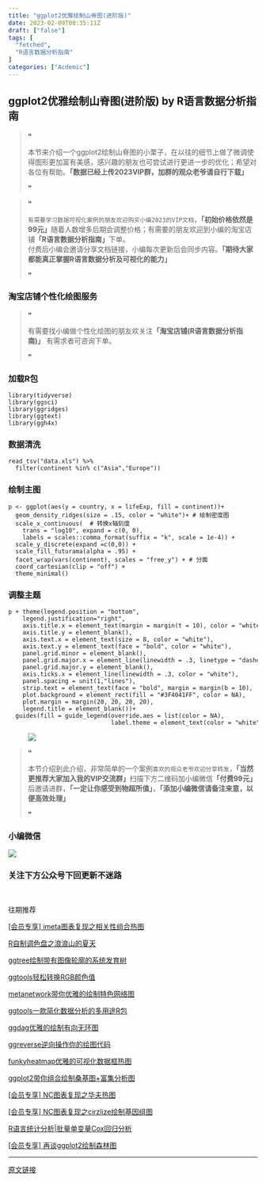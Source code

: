 ```yaml
---
title: "ggplot2优雅绘制山脊图(进阶版)"
date: 2023-02-09T00:35:11Z
draft: ["false"]
tags: [
  "fetched",
  "R语言数据分析指南"
]
categories: ["Acdemic"]
---
```

ggplot2优雅绘制山脊图(进阶版) by R语言数据分析指南
------
<div><section data-tool="mdnice编辑器" data-website="https://www.mdnice.com"><blockquote data-tool="mdnice编辑器"><span>❝</span><p>本节来介绍一个ggplot2绘制山脊图的小栗子，在以往的细节上做了微调使得图形更加富有美感，感兴趣的朋友也可尝试进行更进一步的优化；希望对各位有帮助。<strong>「数据已经上传2023VIP群，加群的观众老爷请自行下载」</strong></p><span>❞</span></blockquote><blockquote data-tool="mdnice编辑器"><span>❝</span><p><code>有需要学习数据可视化案例的朋友欢迎购买小编2023的VIP文档</code>，<strong>「初始价格依然是99元」</strong>随着人数增多后期会调整价格；有需要的朋友欢迎到小编的淘宝店铺<strong>「R语言数据分析指南」</strong>下单。<br>付费后小编会邀请分享文档链接，小编每次更新后会同步内容。<strong>「期待大家都能真正掌握R语言数据分析及可视化的能力」</strong></p><span>❞</span></blockquote><h3 data-tool="mdnice编辑器"><span></span><span><span></span>淘宝店铺个性化绘图服务</span><span></span></h3><blockquote data-tool="mdnice编辑器"><span>❝</span><p>有需要找小编做个性化绘图的朋友欢关注<strong>「淘宝店铺(R语言数据分析指南)」</strong> 有需求者可咨询下单。</p><span>❞</span></blockquote><h3 data-tool="mdnice编辑器"><span></span><span><span></span>加载R包</span><span></span></h3><pre data-tool="mdnice编辑器"><span></span><code><span>library</span>(tidyverse)<br><span>library</span>(ggsci)<br><span>library</span>(ggridges)<br><span>library</span>(ggtext)<br><span>library</span>(ggh4x)<br></code></pre><h3 data-tool="mdnice编辑器"><span></span><span><span></span>数据清洗</span><span></span></h3><pre data-tool="mdnice编辑器"><span></span><code>read_tsv(<span>"data.xls"</span>) %&gt;% <br>  filter(continent %<span>in</span>% c(<span>"Asia"</span>,<span>"Europe"</span>))<br></code></pre><h3 data-tool="mdnice编辑器"><span></span><span><span></span>绘制主图</span><span></span></h3><pre data-tool="mdnice编辑器"><span></span><code>p &lt;- ggplot(aes(y = country, x = lifeExp, fill = continent))+<br>  geom_density_ridges(size = <span>.15</span>, color = <span>"white"</span>)+ <span># 绘制密度图</span><br>  scale_x_continuous(  <span># 转换x轴刻度</span><br>    trans = <span>"log10"</span>, expand = c(<span>0</span>, <span>0</span>),<br>    labels = scales::comma_format(suffix = <span>"k"</span>, scale = <span>1e-4</span>)) +<br>  scale_y_discrete(expand =c(<span>0</span>,<span>0</span>)) +<br>  scale_fill_futurama(alpha = <span>.95</span>) +<br>  facet_wrap(vars(continent), scales = <span>"free_y"</span>) + <span># 分面</span><br>  coord_cartesian(clip = <span>"off"</span>) +<br>  theme_minimal()<br></code></pre><h3 data-tool="mdnice编辑器"><span></span><span><span></span>调整主题</span><span></span></h3><pre data-tool="mdnice编辑器"><span></span><code>p + theme(legend.position = <span>"bottom"</span>,<br>    legend.justification=<span>"right"</span>,<br>    axis.title.x = element_text(margin = margin(t = <span>10</span>), color = <span>"white"</span>),<br>    axis.title.y = element_blank(),<br>    axis.text.x = element_text(size = <span>8</span>, color = <span>"white"</span>),<br>    axis.text.y = element_text(face = <span>"bold"</span>, color = <span>"white"</span>),<br>    panel.grid.minor = element_blank(),<br>    panel.grid.major.x = element_line(linewidth = <span>.3</span>, linetype = <span>"dashed"</span>, color = <span>"grey75"</span>),<br>    panel.grid.major.y = element_blank(),<br>    axis.ticks.x = element_line(linewidth = <span>.3</span>, color = <span>"white"</span>),<br>    panel.spacing = unit(<span>1</span>,<span>"lines"</span>),<br>    strip.text = element_text(face = <span>"bold"</span>, margin = margin(b = <span>10</span>),  color = <span>"white"</span>, size = <span>12</span>),<br>    plot.background = element_rect(fill = <span>"#3F4041FF"</span>, color = <span>NA</span>),<br>    plot.margin = margin(<span>20</span>, <span>20</span>, <span>20</span>, <span>20</span>),<br>    legend.title = element_blank())+<br>  guides(fill = guide_legend(override.aes = list(color = <span>NA</span>),<br>                             label.theme = element_text(color = <span>"white"</span>,size = <span>8</span>)))<br></code></pre><figure data-tool="mdnice编辑器"><img data-ratio="0.9871685201026519" data-src="https://mmbiz.qpic.cn/mmbiz_png/EibnicgwScTAZhwVpX7DYXjb5ibnJKVciaPVAjuX5Qd5LLynkmgrgVw38EWaXDXkQOgs2rhibtSf7lkGl4RpdosWafg/640?wx_fmt=png" data-type="png" data-w="2338" src="https://mmbiz.qpic.cn/mmbiz_png/EibnicgwScTAZhwVpX7DYXjb5ibnJKVciaPVAjuX5Qd5LLynkmgrgVw38EWaXDXkQOgs2rhibtSf7lkGl4RpdosWafg/640?wx_fmt=png"></figure><blockquote data-tool="mdnice编辑器"><span>❝</span><p>本节介绍到此介绍，非常简单的一个案例<code>喜欢的观众老爷欢迎分享转发</code>，<strong>「当然更推荐大家加入我的VIP交流群」</strong>扫描下方二维码加小编微信<strong>「付费99元」</strong>后邀请进群，<strong>「一定让你感受到物超所值」</strong>，<strong>「添加小编微信请备注来意，以便高效处理」</strong></p><span>❞</span></blockquote><h3 data-tool="mdnice编辑器"><span></span><span><span></span>小编微信</span><span></span></h3><p><img data-galleryid="" data-ratio="1" data-s="300,640" data-src="https://mmbiz.qpic.cn/mmbiz_jpg/EibnicgwScTAaNu6sU2UCYkxFq9ibq75wuaO0lqFoYz1icUo4jh3N2icAWECmibgPvqyReur0FCp7JNKO0icnRAsbO9ug/640?wx_fmt=jpeg" data-type="jpeg" data-w="430" src="https://mmbiz.qpic.cn/mmbiz_jpg/EibnicgwScTAaNu6sU2UCYkxFq9ibq75wuaO0lqFoYz1icUo4jh3N2icAWECmibgPvqyReur0FCp7JNKO0icnRAsbO9ug/640?wx_fmt=jpeg"></p><p><span></span></p><h3 data-tool="mdnice编辑器"><span></span><span><span></span>关注下方公众号下回更新不迷路</span><span></span></h3></section><section><mp-common-profile data-pluginname="mpprofile" data-weui-theme="light" data-id="Mzg3MzQzNTYzMw==" data-headimg="http://mmbiz.qpic.cn/mmbiz_png/EibnicgwScTAZF0rpeZII9Ltl26VbVagriczTria1fib3XgjwwHEHFjPzkmGpqWDVVHBSzhENictUM2iavAKiaM5lc9USw/0?wx_fmt=png" data-nickname="R语言数据分析指南" data-alias="YanJANtwo" data-signature="R语言重症爱好者，喜欢绘制各种精美的图表，喜欢的小伙伴可以关注我，跟我一起学习" data-from="0" data-is_biz_ban="0"></mp-common-profile></section><p><br></p><section><section><section><section><p data-mid="">往期推荐</p></section></section><section><section><a href="http://mp.weixin.qq.com/s?__biz=Mzg3MzQzNTYzMw==&amp;mid=2247501179&amp;idx=1&amp;sn=20951b9ff45d822349928cce2a12a5e5&amp;chksm=cee29de5f99514f39cff1e3c3e2d1087b6f06edbf78fd1b2979f68b1d374724cdfebbfef0e7f&amp;scene=21#wechat_redirect" data-linktype="2"><section><p>[会员专享] imeta图表复现之相关性组合热图</p></section></a></section><section><a href="http://mp.weixin.qq.com/s?__biz=Mzg3MzQzNTYzMw==&amp;mid=2247501156&amp;idx=1&amp;sn=1141ed0a960d7643c98f367950fb538c&amp;chksm=cee29dfaf99514ec8047226a956f10c851571a6ba96e20a8ea91a489ecc4dcc19c47f71f5fc2&amp;scene=21#wechat_redirect" data-linktype="2"><section><p>R自制调色盘之浪浪山的夏天</p></section></a></section><section><a href="http://mp.weixin.qq.com/s?__biz=Mzg3MzQzNTYzMw==&amp;mid=2247501136&amp;idx=1&amp;sn=ef4328e049de0682084ce60815dfd27a&amp;chksm=cee29dcef99514d8e2309c309f3d59195c5cd7c014e6cf8b6e39c1a40466eee415da417b07fb&amp;scene=21#wechat_redirect" data-linktype="2"><section><p>ggtree绘制带有图像轮廓的系统发育树</p></section></a></section><section><a href="http://mp.weixin.qq.com/s?__biz=Mzg3MzQzNTYzMw==&amp;mid=2247501118&amp;idx=1&amp;sn=b08f8cadb41cbc3fca8092eaed05498e&amp;chksm=cee29da0f99514b6ac1c01ad9964204600f13918a5187a53bd098f6034079e4f696ed712b35b&amp;scene=21#wechat_redirect" data-linktype="2"><section><p>ggtools轻松转换RGB颜色值</p></section></a></section><section><a href="http://mp.weixin.qq.com/s?__biz=Mzg3MzQzNTYzMw==&amp;mid=2247501102&amp;idx=1&amp;sn=0000c1b90a69dfa3d23d1a46b1471621&amp;chksm=cee29db0f99514a60f26c568a5ea7b185828b2866ccbab407549a099bec48f20b1725d07e32e&amp;scene=21#wechat_redirect" data-linktype="2"><section><p>metanetwork带你优雅的绘制特色网络图</p></section></a></section><section><a href="http://mp.weixin.qq.com/s?__biz=Mzg3MzQzNTYzMw==&amp;mid=2247501079&amp;idx=1&amp;sn=b38c940efc8a7632b4ded5ecefe4b8af&amp;chksm=cee29d89f995149fa11ff66e2f4d0123876667df3fad3e5110b15e735295201025f0dc7192bf&amp;scene=21#wechat_redirect" data-linktype="2"><section><p>ggtools一款简化数据分析的多用途R包</p></section></a></section><section><a href="http://mp.weixin.qq.com/s?__biz=Mzg3MzQzNTYzMw==&amp;mid=2247500987&amp;idx=1&amp;sn=56765f7fe1013eca9bdd8d963141a3bf&amp;chksm=cee29c25f9951533f47a033d7d1e79d044d8164fe4b2cef5b7c40b39d9156bd9c641d209087c&amp;scene=21#wechat_redirect" data-linktype="2"><section><p>ggdag优雅的绘制有向无环图</p></section></a></section><section><a href="http://mp.weixin.qq.com/s?__biz=Mzg3MzQzNTYzMw==&amp;mid=2247500967&amp;idx=1&amp;sn=d9a155bfd49d317c05586defc2177ff4&amp;chksm=cee29c39f995152fd73518702e89d951e247330a1ab6e9faaf8ad271f8d49eb5e6500dd78439&amp;scene=21#wechat_redirect" data-linktype="2"><section><p>ggreverse逆向操作你的绘图代码</p></section></a></section><section><a href="http://mp.weixin.qq.com/s?__biz=Mzg3MzQzNTYzMw==&amp;mid=2247500898&amp;idx=1&amp;sn=0ae69d8cba84515e53b254433588fd8e&amp;chksm=cee29cfcf99515eaa0bdea0c167a5b60e6c2f818109a8af594de3c05056b45e8ecd536aa87a1&amp;scene=21#wechat_redirect" data-linktype="2"><section><p>funkyheatmap优雅的可视化数据框热图</p></section></a></section><section><a href="http://mp.weixin.qq.com/s?__biz=Mzg3MzQzNTYzMw==&amp;mid=2247500867&amp;idx=1&amp;sn=8209cf587e3f593cbc5c8e5250c454ed&amp;chksm=cee29cddf99515cb8599de9d6b071f3a54bfbcea687f80ce0b5383537e40583f6f9cd72e53e3&amp;scene=21#wechat_redirect" data-linktype="2"><section><p>ggplot2带你组合绘制桑基图+富集分析图</p></section></a></section><section><a href="http://mp.weixin.qq.com/s?__biz=Mzg3MzQzNTYzMw==&amp;mid=2247500843&amp;idx=1&amp;sn=675fde94ff0ac2ccf4890647c62d6f68&amp;chksm=cee29cb5f99515a337e5ce5a908db79e0a7eff68d4a47955ea1692e12a4e2f126bd74d921d6c&amp;scene=21#wechat_redirect" data-linktype="2"><section><p>[会员专享] NC图表复现之华夫热图</p></section></a></section><section><a href="http://mp.weixin.qq.com/s?__biz=Mzg3MzQzNTYzMw==&amp;mid=2247500946&amp;idx=1&amp;sn=e49e07f1bb9cc1db61fb14a9ca329ac8&amp;chksm=cee29c0cf995151a97482cda424769c81f0df123b42837425c6b4e751940f6c9a2c2390151f5&amp;scene=21#wechat_redirect" data-linktype="2"><section><p>[会员专享] NC图表复现之cirzlize绘制基因组图</p></section></a></section><section><a href="http://mp.weixin.qq.com/s?__biz=Mzg3MzQzNTYzMw==&amp;mid=2247500787&amp;idx=1&amp;sn=1870a6965333bfc6a57ba688d39c9f96&amp;chksm=cee29b6df995127bb517d9485bd793f3c02954b3063b17cffbd5fce5d87c23ecd1fd55ced844&amp;scene=21#wechat_redirect" data-linktype="2"><section><p>R语言统计分析|批量单变量Cox回归分析</p></section></a></section><section><a href="http://mp.weixin.qq.com/s?__biz=Mzg3MzQzNTYzMw==&amp;mid=2247500768&amp;idx=1&amp;sn=62b7c2159f7fb4c83679be5f4629c985&amp;chksm=cee29b7ef995126829d96196fc7e60f93332e90e1c4bc9122f3d7153e19189c302e1c61bd97b&amp;scene=21#wechat_redirect" data-linktype="2"></a><section><a href="http://mp.weixin.qq.com/s?__biz=Mzg3MzQzNTYzMw==&amp;mid=2247500768&amp;idx=1&amp;sn=62b7c2159f7fb4c83679be5f4629c985&amp;chksm=cee29b7ef995126829d96196fc7e60f93332e90e1c4bc9122f3d7153e19189c302e1c61bd97b&amp;scene=21#wechat_redirect" data-linktype="2"></a><p><a href="http://mp.weixin.qq.com/s?__biz=Mzg3MzQzNTYzMw==&amp;mid=2247500768&amp;idx=1&amp;sn=62b7c2159f7fb4c83679be5f4629c985&amp;chksm=cee29b7ef995126829d96196fc7e60f93332e90e1c4bc9122f3d7153e19189c302e1c61bd97b&amp;scene=21#wechat_redirect" data-linktype="2">[会员专享] 再谈ggplot2绘制森林图</a></p></section></section></section></section></section><p><mp-style-type data-value="3"></mp-style-type></p></div>  
<hr>
<a href="https://mp.weixin.qq.com/s/OEqnzX6fYTyuXdCEa6PUYA",target="_blank" rel="noopener noreferrer">原文链接</a>
